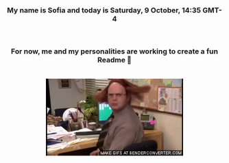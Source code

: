


<div align="center">
<h3 >My name is Sofia and today is Saturday, 9 October, 14:35 GMT-4</h3><br>
<h3 >For now, me and my personalities are working to create a fun Readme 👋
</h3><br>
<img src='img/dwight.gif' alt='working...'/>
</div>
